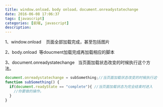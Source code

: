 ```yaml
---
title: window.onload，body onload，document.onreadystatechange
date: 2016-06-08 17:06:37
tags: [javascript]
categories: [前端, javascript]
description:
---
```



1、window.onload    页面全部加载完成，甚至包括图片

2、body.onload 
 等doucment加载完成再加载相应的脚本

3、document.onreadystatechange  
 当页面加载状态改变的时候执行这个方法。

```js
document.onreadystatechange = subSomething;//当页面加载状态改变的时候执行这个方法.
function subSomething() {
  if(document.readyState == "complete"){ //当页面加载状态为完全结束时进入
    //你要做的操作。
  }
}
```
